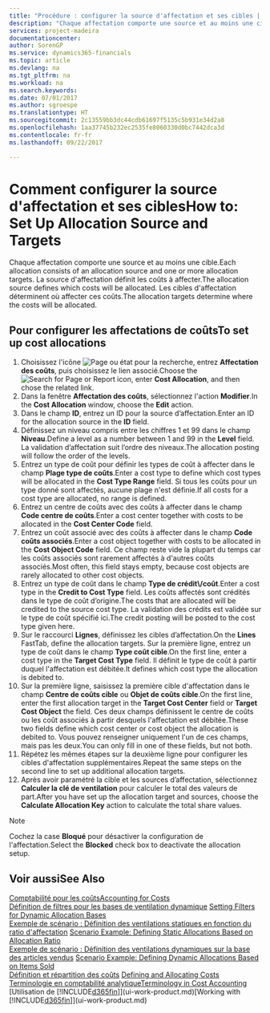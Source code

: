```yaml
---
title: "Procédure : configurer la source d'affectation et ses cibles | Microsoft Docs"
description: "Chaque affectation comporte une source et au moins une cible. La source d'affectation définit les coûts à affecter. Les cibles d'affectation déterminent où affecter ces coûts."
services: project-madeira
documentationcenter: 
author: SorenGP
ms.service: dynamics365-financials
ms.topic: article
ms.devlang: na
ms.tgt_pltfrm: na
ms.workload: na
ms.search.keywords: 
ms.date: 07/01/2017
ms.author: sgroespe
ms.translationtype: HT
ms.sourcegitcommit: 2c13559bb3dc44cdb61697f5135c5b931e34d2a8
ms.openlocfilehash: 1aa37745b232ec2535fe8060330d0bc7442dca3d
ms.contentlocale: fr-fr
ms.lasthandoff: 09/22/2017

---
```

# <a name="how-to-set-up-allocation-source-and-targets"></a><span data-ttu-id="0e39d-105">Comment configurer la source d'affectation et ses cibles</span><span class="sxs-lookup"><span data-stu-id="0e39d-105">How to: Set Up Allocation Source and Targets</span></span>
<span data-ttu-id="0e39d-106">Chaque affectation comporte une source et au moins une cible.</span><span class="sxs-lookup"><span data-stu-id="0e39d-106">Each allocation consists of an allocation source and one or more allocation targets.</span></span> <span data-ttu-id="0e39d-107">La source d'affectation définit les coûts à affecter.</span><span class="sxs-lookup"><span data-stu-id="0e39d-107">The allocation source defines which costs will be allocated.</span></span> <span data-ttu-id="0e39d-108">Les cibles d'affectation déterminent où affecter ces coûts.</span><span class="sxs-lookup"><span data-stu-id="0e39d-108">The allocation targets determine where the costs will be allocated.</span></span>  

## <a name="to-set-up-cost-allocations"></a><span data-ttu-id="0e39d-109">Pour configurer les affectations de coûts</span><span class="sxs-lookup"><span data-stu-id="0e39d-109">To set up cost allocations</span></span>  
1.  <span data-ttu-id="0e39d-110">Choisissez l'icône ![Page ou état pour la recherche](media/ui-search/search_small.png "icône Page ou état pour la recherche"), entrez **Affectation des coûts**, puis choisissez le lien associé.</span><span class="sxs-lookup"><span data-stu-id="0e39d-110">Choose the ![Search for Page or Report](media/ui-search/search_small.png "Search for Page or Report icon") icon, enter **Cost Allocation**, and then chose the related link.</span></span>  
2.  <span data-ttu-id="0e39d-111">Dans la fenêtre **Affectation des coûts**, sélectionnez l'action **Modifier**.</span><span class="sxs-lookup"><span data-stu-id="0e39d-111">In the **Cost Allocation** window, choose the **Edit** action.</span></span>  
3.  <span data-ttu-id="0e39d-112">Dans le champ **ID**, entrez un ID pour la source d’affectation.</span><span class="sxs-lookup"><span data-stu-id="0e39d-112">Enter an ID for the allocation source in the **ID** field.</span></span>  
4.  <span data-ttu-id="0e39d-113">Définissez un niveau compris entre les chiffres 1 et 99 dans le champ **Niveau**.</span><span class="sxs-lookup"><span data-stu-id="0e39d-113">Define a level as a number between 1 and 99 in the **Level** field.</span></span> <span data-ttu-id="0e39d-114">La validation d’affectation suit l’ordre des niveaux.</span><span class="sxs-lookup"><span data-stu-id="0e39d-114">The allocation posting will follow the order of the levels.</span></span>  
5.  <span data-ttu-id="0e39d-115">Entrez un type de coût pour définir les types de coût à affecter dans le champ **Plage type de coûts**.</span><span class="sxs-lookup"><span data-stu-id="0e39d-115">Enter a cost type to define which cost types will be allocated in the **Cost Type Range** field.</span></span> <span data-ttu-id="0e39d-116">Si tous les coûts pour un type donné sont affectés, aucune plage n'est définie.</span><span class="sxs-lookup"><span data-stu-id="0e39d-116">If all costs for a cost type are allocated, no range is defined.</span></span>  
6.  <span data-ttu-id="0e39d-117">Entrez un centre de coûts avec des coûts à affecter dans le champ **Code centre de coûts**.</span><span class="sxs-lookup"><span data-stu-id="0e39d-117">Enter a cost center together with costs to be allocated in the **Cost Center Code** field.</span></span>  
7.  <span data-ttu-id="0e39d-118">Entrez un coût associé avec des coûts à affecter dans le champ **Code coûts associés**.</span><span class="sxs-lookup"><span data-stu-id="0e39d-118">Enter a cost object together with costs to be allocated in the **Cost Object Code** field.</span></span> <span data-ttu-id="0e39d-119">Ce champ reste vide la plupart du temps car les coûts associés sont rarement affectés à d'autres coûts associés.</span><span class="sxs-lookup"><span data-stu-id="0e39d-119">Most often, this field stays empty, because cost objects are rarely allocated to other cost objects.</span></span>  
8.  <span data-ttu-id="0e39d-120">Entrez un type de coût dans le champ **Type de crédit\\\/coût**.</span><span class="sxs-lookup"><span data-stu-id="0e39d-120">Enter a cost type in the **Credit to Cost Type** field.</span></span> <span data-ttu-id="0e39d-121">Les coûts affectés sont crédités dans le type de coût d’origine.</span><span class="sxs-lookup"><span data-stu-id="0e39d-121">The costs that are allocated will be credited to the source cost type.</span></span> <span data-ttu-id="0e39d-122">La validation des crédits est validée sur le type de coût spécifié ici.</span><span class="sxs-lookup"><span data-stu-id="0e39d-122">The credit posting will be posted to the cost type given here.</span></span>  
9. <span data-ttu-id="0e39d-123">Sur le raccourci **Lignes**, définissez les cibles d’affectation.</span><span class="sxs-lookup"><span data-stu-id="0e39d-123">On the **Lines** FastTab, define the allocation targets.</span></span> <span data-ttu-id="0e39d-124">Sur la première ligne, entrez un type de coût dans le champ **Type coût cible**.</span><span class="sxs-lookup"><span data-stu-id="0e39d-124">On the first line, enter a cost type in the **Target Cost Type** field.</span></span> <span data-ttu-id="0e39d-125">Il définit le type de coût à partir duquel l'affectation est débitée.</span><span class="sxs-lookup"><span data-stu-id="0e39d-125">It defines which cost type the allocation is debited to.</span></span>  
10. <span data-ttu-id="0e39d-126">Sur la première ligne, saisissez la première cible d'affectation dans le champ **Centre de coûts cible** ou **Objet de coûts cible**.</span><span class="sxs-lookup"><span data-stu-id="0e39d-126">On the first line, enter the first allocation target in the **Target Cost Center** field or **Target Cost Object** the field.</span></span> <span data-ttu-id="0e39d-127">Ces deux champs définissent le centre de coûts ou les coût associés à partir desquels l'affectation est débitée.</span><span class="sxs-lookup"><span data-stu-id="0e39d-127">These two fields define which cost center or cost object the allocation is debited to.</span></span> <span data-ttu-id="0e39d-128">Vous pouvez renseigner uniquement l'un de ces champs, mais pas les deux.</span><span class="sxs-lookup"><span data-stu-id="0e39d-128">You can only fill in one of these fields, but not both.</span></span>  
11. <span data-ttu-id="0e39d-129">Répétez les mêmes étapes sur la deuxième ligne pour configurer les cibles d'affectation supplémentaires.</span><span class="sxs-lookup"><span data-stu-id="0e39d-129">Repeat the same steps on the second line to set up additional allocation targets.</span></span>  
12. <span data-ttu-id="0e39d-130">Après avoir paramétré la cible et les sources d’affectation, sélectionnez **Calculer la clé de ventilation** pour calculer le total des valeurs de part.</span><span class="sxs-lookup"><span data-stu-id="0e39d-130">After you have set up the allocation target and sources, choose the **Calculate Allocation Key** action to calculate the total share values.</span></span>  

> [!NOTE]  
>  <span data-ttu-id="0e39d-131">Cochez la case **Bloqué** pour désactiver la configuration de l'affectation.</span><span class="sxs-lookup"><span data-stu-id="0e39d-131">Select the **Blocked** check box to deactivate the allocation setup.</span></span>  

## <a name="see-also"></a><span data-ttu-id="0e39d-132">Voir aussi</span><span class="sxs-lookup"><span data-stu-id="0e39d-132">See Also</span></span>  
[<span data-ttu-id="0e39d-133">Comptabilité pour les coûts</span><span class="sxs-lookup"><span data-stu-id="0e39d-133">Accounting for Costs</span></span>](finance-manage-cost-accounting.md)  
 <span data-ttu-id="0e39d-134">[Définition de filtres pour les bases de ventilation dynamique](finance-setting-filters-for-dynamic-allocation-bases.md) </span><span class="sxs-lookup"><span data-stu-id="0e39d-134">[Setting Filters for Dynamic Allocation Bases](finance-setting-filters-for-dynamic-allocation-bases.md) </span></span>  
 <span data-ttu-id="0e39d-135">[Exemple de scénario : Définition des ventilations statiques en fonction du ratio d'affectation](finance-scenario-example-defining-static-allocations-based-on-allocation-ratio.md) </span><span class="sxs-lookup"><span data-stu-id="0e39d-135">[Scenario Example: Defining Static Allocations Based on Allocation Ratio](finance-scenario-example-defining-static-allocations-based-on-allocation-ratio.md) </span></span>  
 <span data-ttu-id="0e39d-136">[Exemple de scénario : Définition des ventilations dynamiques sur la base des articles vendus](finance-scenario-example-defining-dynamic-allocations-based-on-items-sold.md) </span><span class="sxs-lookup"><span data-stu-id="0e39d-136">[Scenario Example: Defining Dynamic Allocations Based on Items Sold](finance-scenario-example-defining-dynamic-allocations-based-on-items-sold.md) </span></span>  
 <span data-ttu-id="0e39d-137">[Définition et répartition des coûts](finance-define-and-allocate-costs.md) </span><span class="sxs-lookup"><span data-stu-id="0e39d-137">[Defining and Allocating Costs](finance-define-and-allocate-costs.md) </span></span>  
 [<span data-ttu-id="0e39d-138">Terminologie en comptabilité analytique</span><span class="sxs-lookup"><span data-stu-id="0e39d-138">Terminology in Cost Accounting</span></span>](finance-terminology-in-cost-accounting.md)  
 <span data-ttu-id="0e39d-139">[Utilisation de [!INCLUDE[d365fin](includes/d365fin_md.md)]](ui-work-product.md)</span><span class="sxs-lookup"><span data-stu-id="0e39d-139">[Working with [!INCLUDE[d365fin](includes/d365fin_md.md)]](ui-work-product.md)</span></span>

